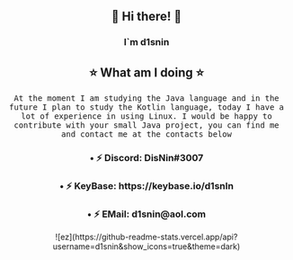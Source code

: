 <h2 align="center"> 👋 Hi there! 👋 </h2>
<div align="center">
<h3 align="center">I`m d1snin</h3>
<h2 align="center">⭐ What am I doing ⭐</h2>
<p align="center">
  <samp>At the moment I am studying the Java language and in the future I plan to study the Kotlin language, today I have a lot of experience in using Linux. I would be happy to contribute with your small Java project, you can find me and contact me at the contacts below
  </samp>
<h3 align="center">• ⚡ Discord: DisNin#3007</h3>
<h3 align="center">• ⚡ KeyBase: https://keybase.io/d1snln</h3>
<h3 align="center">• ⚡ EMail: d1snin@aol.com</h3>
![ez](https://github-readme-stats.vercel.app/api?username=d1snin&show_icons=true&theme=dark)
